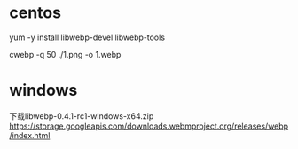 

# centos
yum -y install libwebp-devel libwebp-tools


cwebp -q 50 ./1.png -o 1.webp


# windows
下载libwebp-0.4.1-rc1-windows-x64.zip
https://storage.googleapis.com/downloads.webmproject.org/releases/webp/index.html